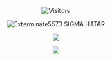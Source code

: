 <p align='center'>
 
<p>

<p align='center'>
<img alt="Visitors" src="https://komarev.com/ghpvc/?username=Exterminate5573&style=flat&labelColor=black&logo=github&label=Profile+Views&color=0d8ce0"/>
</p>
 
<p align='center'>
<img src="https://topg.org/image/451121/433963.gif" alt="Exterminate5573 SIGMA HATAR">
</p>

<p align="center">
  <a href="https://www.youtube.com/channel/UCE96Qs22Mfto-ZlfI63morA"><img src="https://img.shields.io/badge/YouTube-FF0000?style=for-the-badge&logo=youtube&logoColor=white" />                                                                                                                                    </a>
</p>

<p align="center">
  <img src="https://github-readme-stats.vercel.app/api?username=Exterminate5573&show_icons=true&theme=algolia&hide_title=true&count_private=true" />
</p>


